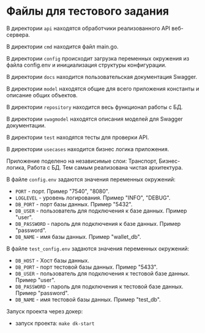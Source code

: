 # Файлы для тестового задания

В директории `api` находятся обработчики реализованного API веб-сервера.

В директории `cmd` находится файл main.go.

В директории `config` происходит загрузка переменных окружения из файла config.env и инициализация структуры конфигурации.

В директории `docs` находится пользовательская документация Swagger.

В директории `model` находятся общие для всего приложения константы и описание общих объектов.

В директории `repository` находится весь функционал работы с БД.

В директории `swagmodel` находятся описания моделей для Swagger документации.

В директории `test` находятся тесты для проверки API.

В директории `usecases` находится бизнес логика приложения.

Приложение поделено на независимые слои: Транспорт, Бизнес-логика, Работа с БД. Тем самым реализована чистая архитектура.

В файле `config.env` задаются значения переменных окружений:
- `PORT` - порт. Пример "7540", "8080".
- `LOGLEVEL` - уровень логирования. Пример "INFO", "DEBUG".
- `DB_PORT` - порт базы данных. Пример "5432".
- `DB_USER` - пользователь для подключения к базе данных. Пример "user".
- `DB_PASSWORD` - пароль для подключения к базе данных. Пример "password".
- `DB_NAME` - имя базы данных. Пример "wallet_db".

В файле `test_config.env` задаются значения переменных окружений:
- `DB_HOST` - Хост базы данных.
- `DB_PORT` - порт тестовой базы данных. Пример "5433".
- `DB_USER` - пользователь для подключения к тестовой базе данных. Пример "user".
- `DB_PASSWORD` - пароль для подключения к тестовой базе данных. Пример "password".
- `DB_NAME` - имя тестовой базы данных. Пример "test_db".

Запуск проекта через докер:
- запуск проекта: `make dk-start`
